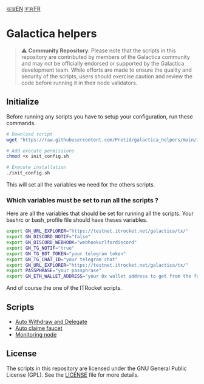 [:uk:EN](./README.md) [:fr:FR](./README_FR.md)
# Galactica helpers
>⚠️ **Community Repository**: Please note that the scripts in this repository are contributed by members of the Galactica community and may not be officially endorsed or supported by the Galactica development team. While efforts are made to ensure the quality and security of the scripts, users should exercise caution and review the code before running it in their node validators.

## Initialize

Before running any scripts you have to setup your configuration, run these commands.

```bash
# Download script
wget "https://raw.githubusercontent.com/Pretid/galactica_helpers/main/init_config.sh"

# Add execute permissions
chmod +x init_config.sh

# Execute installation
./init_config.sh
```
This will set all the variables we need for the others scripts.

### Which variables must be set to run all the scripts ? 
Here are all the variables that should be set for running all the scripts. 
Your bashrc or bash_profile file should have theses variables.
```bash
export GN_URL_EXPLORER="https://testnet.itrocket.net/galactica/tx/"
export GN_DISCORD_NOTIF="false"
export GN_DISCORD_WEBHOOK="webhookurlfordiscord"
export GN_TG_NOTIF="true"
export GN_TG_BOT_TOKEN="your telegram token"
export GN_TG_CHAT_ID="your telegram chat"
export GN_URL_EXPLORER="https://testnet.itrocket.net/galactica/tx/"
export PASSPHRASE="your passphrase"
export GN_ETH_WALLET_ADDRESS="your 0x wallet address to get from the faucet"
```
And of course the one of the ITRocket scripts.

## Scripts

- [Auto Withdraw and Delegate](./auto-withdraw-delegate/)
- [Auto claime faucet](./galactica-facuet/)
- [Monitoring node](./monitoring-node/)

## License

The scripts in this repository are licensed under the GNU General Public License (GPL). See the [LICENSE](./LICENSE) file for more details.

